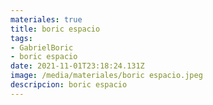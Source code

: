 ```yaml
---
materiales: true
title: boric espacio
tags:
- GabrielBoric
- boric espacio
date: 2021-11-01T23:18:24.131Z
image: /media/materiales/boric espacio.jpeg
descripcion: boric espacio
---
```


